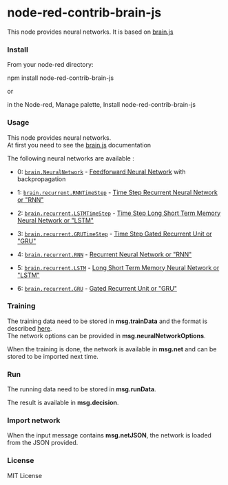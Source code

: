 # node-red-contrib-brain-js

This node provides neural networks.
It is based on [brain.js](https://github.com/harthur-org/brain.js)

### Install

From your node-red directory:

npm install node-red-contrib-brain-js

or

in the Node-red, Manage palette, Install node-red-contrib-brain-js

### Usage

This node provides neural networks.<br>
At first you need to see the [brain.js](https://github.com/harthur-org/brain.js) documentation<p>

The following neural networks are available :<p>

- 0: [`brain.NeuralNetwork`](src/neural-network.js) - [Feedforward Neural Network](https://en.wikipedia.org/wiki/Feedforward_neural_network) with backpropagation

- 1: [`brain.recurrent.RNNTimeStep`](src/recurrent/rnn-time-step.js) - [Time Step Recurrent Neural Network or "RNN"](https://en.wikipedia.org/wiki/Recurrent_neural_network)
- 2: [`brain.recurrent.LSTMTimeStep`](src/recurrent/lstm-time-step.js) - [Time Step Long Short Term Memory Neural Network or "LSTM"](https://en.wikipedia.org/wiki/Long_short-term_memory)
- 3: [`brain.recurrent.GRUTimeStep`](src/recurrent/gru-time-step.js) - [Time Step Gated Recurrent Unit or "GRU"](https://en.wikipedia.org/wiki/Gated_recurrent_unit)
- 4: [`brain.recurrent.RNN`](src/recurrent/rnn.js) - [Recurrent Neural Network or "RNN"](https://en.wikipedia.org/wiki/Recurrent_neural_network)
- 5: [`brain.recurrent.LSTM`](src/recurrent/lstm.js) - [Long Short Term Memory Neural Network or "LSTM"](https://en.wikipedia.org/wiki/Long_short-term_memory)
- 6: [`brain.recurrent.GRU`](src/recurrent/gru.js) - [Gated Recurrent Unit or "GRU"](https://en.wikipedia.org/wiki/Gated_recurrent_unit)

### Training

The training data need to be stored in **msg.trainData** and the format is described [here](https://github.com/harthur-org/brain.js#training).<br>
The network options can be provided in **msg.neuralNetworkOptions**.

When the training is done, the network is available in **msg.net** and can be stored to be imported next time.

### Run

The running data need to be stored in **msg.runData**.<p>

The result is available in **msg.decision**.

### Import network

When the input message contains **msg.netJSON**, the network is loaded from the JSON provided.

### License

MIT License
